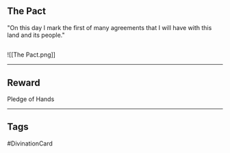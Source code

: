 ## The Pact
"On this day I mark the first of many agreements that I will have with this land and its people."
## 
![[The Pact.png]]

---
## Reward
Pledge of Hands

---
## Tags
#DivinationCard